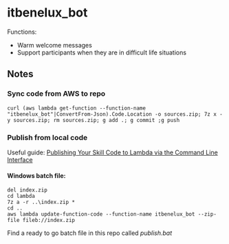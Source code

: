 # itbenelux_bot
Functions:

* Warm welcome messages
* Support participants when they are in difficult life situations


## Notes

### Sync code from AWS to repo

```
curl (aws lambda get-function --function-name "itbenelux_bot"|ConvertFrom-Json).Code.Location -o sources.zip; 7z x -y sources.zip; rm sources.zip; g add .; g commit ;g push
```

### Publish from local code

Useful guide:
[Publishing Your Skill Code to Lambda via the Command Line Interface](https://developer.amazon.com/blogs/alexa/post/Tx1UE9W1NQ0GYII/publishing-your-skill-code-to-lambda-via-the-command-line-interface)

#### Windows batch file:
```
del index.zip 
cd lambda 
7z a -r ..\index.zip *
cd .. 
aws lambda update-function-code --function-name itbenelux_bot --zip-file fileb://index.zip
```

Find a ready to go batch file in this repo called *publish.bat*